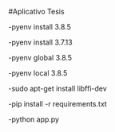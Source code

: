 #Aplicativo Tesis

-pyenv install 3.8.5

-pyenv install 3.7.13

-pyenv global 3.8.5

-pyenv local 3.8.5

-sudo apt-get install libffi-dev

-pip install -r requirements.txt 

-python app.py



